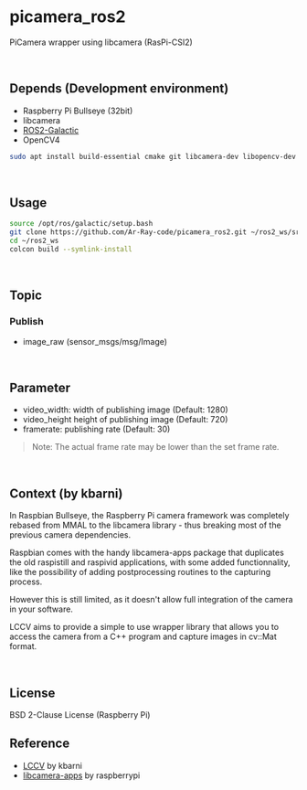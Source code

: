 # picamera_ros2

PiCamera wrapper using libcamera (RasPi-CSI2)

<br>

## Depends (Development environment)

- Raspberry Pi Bullseye (32bit)
- libcamera
- [ROS2-Galactic](https://github.com/Ar-Ray-code/rpi-bullseye-ros2)
- OpenCV4

```bash
sudo apt install build-essential cmake git libcamera-dev libopencv-dev
```

<br>

## Usage

```bash
source /opt/ros/galactic/setup.bash
git clone https://github.com/Ar-Ray-code/picamera_ros2.git ~/ros2_ws/src
cd ~/ros2_ws
colcon build --symlink-install
```

<br>

## Topic

### Publish

- image_raw (sensor_msgs/msg/Image)

<br>

## Parameter

- video_width: width of publishing image (Default: 1280)
- video_height height of publishing image (Default: 720)
- framerate: publishing rate (Default: 30)

> Note: The actual frame rate may be lower than the set frame rate.

<br>

## Context (by kbarni)

In Raspbian Bullseye, the Raspberry Pi camera framework was completely rebased from MMAL to the libcamera library - thus breaking most of the previous camera dependencies.

Raspbian comes with the handy libcamera-apps package that duplicates the old raspistill and raspivid applications, with some added functionnality, like the possibility of adding postprocessing routines to the capturing process.

However this is still limited, as it doesn't allow full integration of the camera in your software.

LCCV aims to provide a simple to use wrapper library that allows you to access the camera from a C++ program and capture images in cv::Mat format.

<br>

## License

BSD 2-Clause License (Raspberry Pi)

## Reference

- [LCCV](https://github.com/kbarni/LCCV) by kbarni
- [libcamera-apps](https://github.com/raspberrypi/libcamera-apps) by raspberrypi